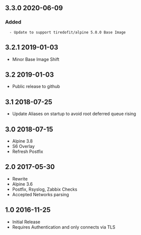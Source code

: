 ## 3.3.0 2020-06-09 <dave at tiredofit dot ca>

   ### Added
      - Update to support tiredofit/alpine 5.0.0 Base Image


## 3.2.1 2019-01-03 <dave at tiredofit dot ca>

* Minor Base Image Shift

## 3.2 2019-01-03 <dave at tiredofit dot ca>

* Public release to github

## 3.1 2018-07-25 <dave at tiredofit dot ca>

* Update Aliases on startup to avoid root deferred queue rising

## 3.0 2018-07-15 <dave at tiredofit dot ca>

* Alpine 3.8
* S6 Overlay
* Refresh Postfix

## 2.0 2017-05-30 <dave at tiredofit dot ca>

* Rewrite
* Alpine 3.6
* Postfix, Rsyslog, Zabbix Checks
* Accepted Networks parsing

## 1.0 2016-11-25 <dave at tiredofit dot ca>

* Initial Release
* Requires Authentication and only connects via TLS
